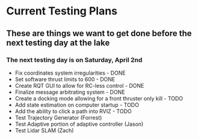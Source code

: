 # **Current Testing Plans**

## These are things we want to get done before the next testing day at the lake
### The next testing day is on Saturday, April 2nd 
* Fix coordinates system irregularities - DONE
* Set software thrust limits to 600 - DONE
* Create RQT GUI to allow for RC-less control - DONE
* Finalize message arbitrating system - DONE
* Create a docking mode allowing for a front thruster only kill - TODO
* Add state estimation on computer startup - TODO
* Add the ability to click a path into RVIZ - TODO
* Test Trajectory Generator (Forrest)
* Test Adaptive portion of adaptive controller (Jason)
* Test Lidar SLAM (Zach)